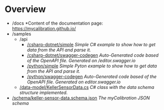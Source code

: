 # Overview

- /docs  *Content of the documentation page: https://mycalibration.github.io/
- /samples
  - /api
    - [/csharp-dotnet/simple](https://github.com/mycalibration/mycalibration.github.io/tree/main/samples/api/csharp-dotnet/simple) *Simple C# example to show how to get data from the API and parse it.*
    - [/csharp-dotnet/swagger-codegen](https://github.com/mycalibration/mycalibration.github.io/tree/main/samples/api/csharp-dotnet/swagger-codegen)  *Auto-Generated code based of the OpenAPI file. Generated on /editor.swagger.io*  
    - [/python/simple](https://github.com/mycalibration/mycalibration.github.io/blob/main/samples/api/python/simple/get-data.py)  *Simple Pyton example to show how to get data from the API and parse it.* 
    - [/python/swagger-codegen](https://github.com/mycalibration/mycalibration.github.io/tree/main/samples/api/python/swagger-codegen)    *Auto-Generated code based of the OpenAPI file. Generated on editor.swagger.io*  
  - [/data-model/KellerSensorData.cs](https://github.com/mycalibration/mycalibration.github.io/blob/main/samples/data-model/KellerSensorData.cs)  *C# class with the data schema structure implemented.*  
- [/schema/keller-sensor-data.schema.json](https://github.com/mycalibration/mycalibration.github.io/blob/main/schema/keller-sensor-data.schema.json)  *The myCalibration JSON schema*  
